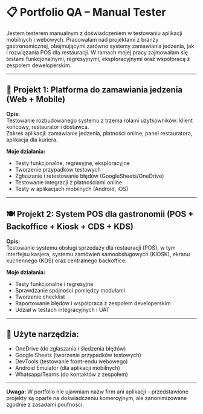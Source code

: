 # 📋 Portfolio QA – Manual Tester

Jestem testerem manualnym z doświadczeniem w testowaniu aplikacji mobilnych i webowych. Pracowałam nad projektami z branży gastronomicznej, obejmującymi zarówno systemy zamawiania jedzenia, jak i rozwiązania POS dla restauracji. W ramach mojej pracy zajmowałam się testami funkcjonalnymi, regresyjnymi, eksploracyjnymi oraz współpracą z zespołem deweloperskim.

---

## 🛵 Projekt 1: Platforma do zamawiania jedzenia (Web + Mobile)

**Opis:**  
Testowanie rozbudowanego systemu z trzema rolami użytkowników: klient końcowy, restaurator i dostawca.  
Zakres aplikacji: zamawianie jedzenia, płatności online, panel restauratora, aplikacja dla kuriera.

**Moje działania:**
- Testy funkcjonalne, regresyjne, eksploracyjne
- Tworzenie przypadków testowych
- Zgłaszanie i retestowanie błędów (GoogleSheets/OneDrive)
- Testowanie integracji z płatnościami online
- Testy w aplikacjach mobilnych (Android, iOS)

---

## 🍽️ Projekt 2: System POS dla gastronomii (POS + Backoffice + Kiosk + CDS + KDS)

**Opis:**  
Testowanie systemu obsługi sprzedaży dla restauracji (POS), w tym interfejsu kasjera, systemu zamówień samoobsługowych (KIOSK), ekranu kuchennego (KDS) oraz centralnego backoffice.

**Moje działania:**
- Testy funkcjonalne i regresyjne
- Sprawdzanie spójności pomiędzy modułami
- Tworzenie checklist 
- Raportowanie błędów i współpraca z zespołem developerskim
- Udział w testach integracyjnych i UAT

---

## 🧰 Użyte narzędzia:
- OneDrive (do zgłaszania i śledzenia błędów)
- Google Sheets (tworzenie przypadków testowych)
- DevTools (testowanie front-endu webowego)
- Android Emulator (dla aplikacji mobilnych)
- Whatsapp/Teams (do kontaktów z zespołem)

---

**Uwaga:** W portfolio nie ujawniam nazw firm ani aplikacji – przedstawione projekty są oparte na doświadczeniu komercyjnym, ale zanonimizowane zgodnie z zasadami poufności.
